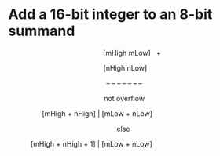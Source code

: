 # Add a 16-bit integer to an 8-bit summand

<p align="center">[mHigh mLow]&nbsp&nbsp&nbsp+</p>
<p align="center">[nHigh nLow]&nbsp&nbsp&nbsp&nbsp&nbsp&nbsp&nbsp</p>
<p align="center">– – – – – – –&nbsp&nbsp&nbsp&nbsp&nbsp&nbsp&nbsp&nbsp</p>
<p align="center"> not overflow &nbsp&nbsp&nbsp&nbsp&nbsp&nbsp&nbsp</p>
<p align="center">[mHigh + nHigh] | [mLow + nLow] &nbsp&nbsp&nbsp&nbsp&nbsp&nbsp&nbsp&nbsp&nbsp&nbsp&nbsp&nbsp&nbsp&nbsp&nbsp&nbsp&nbsp&nbsp&nbsp&nbsp&nbsp&nbsp&nbsp&nbsp&nbsp&nbsp&nbsp&nbsp&nbsp&nbsp&nbsp&nbsp&nbsp&nbsp&nbsp</p>
<p align="center"> else &nbsp&nbsp&nbsp&nbsp&nbsp&nbsp&nbsp&nbsp</p>
<p align="center">[mHigh + nHigh + 1] | [mLow + nLow]&nbsp&nbsp&nbsp&nbsp&nbsp&nbsp&nbsp&nbsp&nbsp&nbsp&nbsp&nbsp&nbsp&nbsp&nbsp&nbsp&nbsp&nbsp&nbsp&nbsp&nbsp&nbsp&nbsp&nbsp&nbsp&nbsp&nbsp&nbsp&nbsp&nbsp&nbsp&nbsp&nbsp&nbsp&nbsp&nbsp&nbsp&nbsp&nbsp&nbsp&nbsp&nbsp</p>




